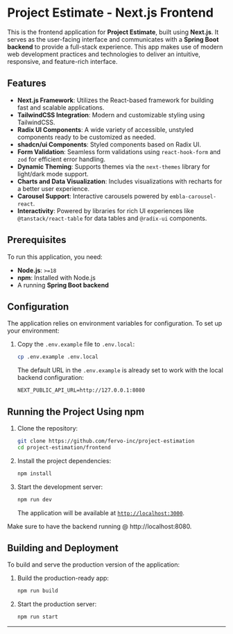 # Project Estimate - Next.js Frontend

This is the frontend application for **Project Estimate**, built using **Next.js**. It serves as the user-facing
interface and communicates with a **Spring Boot backend** to provide a full-stack experience. This app makes use of
modern web development practices and technologies to deliver an intuitive, responsive, and feature-rich interface.

## Features

- **Next.js Framework**: Utilizes the React-based framework for building fast and scalable applications.
- **TailwindCSS Integration**: Modern and customizable styling using TailwindCSS.
- **Radix UI Components**: A wide variety of accessible, unstyled components ready to be customized as needed.
- **shadcn/ui Components**: Styled components based on Radix UI.
- **Form Validation**: Seamless form validations using `react-hook-form` and `zod` for efficient error handling.
- **Dynamic Theming**: Supports themes via the `next-themes` library for light/dark mode support.
- **Charts and Data Visualization**: Includes visualizations with recharts for a better user experience.
- **Carousel Support**: Interactive carousels powered by `embla-carousel-react`.
- **Interactivity**: Powered by libraries for rich UI experiences like `@tanstack/react-table` for data tables and
  `@radix-ui` components.

## Prerequisites

To run this application, you need:

- **Node.js**: `>=18`
- **npm**: Installed with Node.js
- A running **Spring Boot backend**

## Configuration

The application relies on environment variables for configuration. To set up your environment:

1. Copy the `.env.example` file to `.env.local`:
   ```bash
   cp .env.example .env.local
   ```

   The default URL in the `.env.example` is already set to work with the local backend configuration:
   ```
   NEXT_PUBLIC_API_URL=http://127.0.0.1:8080
   ```

## Running the Project Using npm

1. Clone the repository:
   ```bash
   git clone https://github.com/fervo-inc/project-estimation
   cd project-estimation/frontend
   ```

2. Install the project dependencies:
   ```bash
   npm install
   ```

3. Start the development server:
   ```bash
   npm run dev
   ```

   The application will be available at [`http://localhost:3000`](http://localhost:3000).

Make sure to have the backend running @ http://localhost:8080.

## Building and Deployment

To build and serve the production version of the application:

1. Build the production-ready app:
   ```bash
   npm run build
   ```

2. Start the production server:
   ```bash
   npm run start
   ```

---